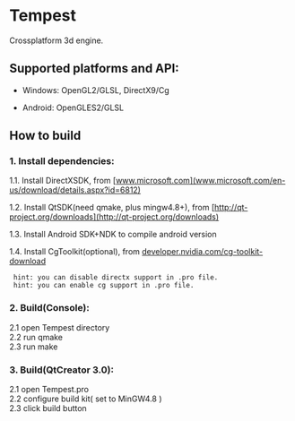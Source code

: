 Tempest
=

Crossplatform 3d engine.

## Supported platforms and API:

* Windows: OpenGL2/GLSL, DirectX9/Cg

* Android: OpenGLES2/GLSL

## How to build

### 1. Install dependencies:


 1.1. Install DirectXSDK,             from [www.microsoft.com](www.microsoft.com/en-us/download/details.aspx?id=6812)

 1.2. Install QtSDK(need qmake, plus mingw4.8+), from [http://qt-project.org/downloads](http://qt-project.org/downloads)

 1.3. Install Android SDK+NDK to compile android version

 1.4. Install CgToolkit(optional),              from [developer.nvidia.com/cg-toolkit-download](developer.nvidia.com/cg-toolkit-download)

     hint: you can disable directx support in .pro file.
     hint: you can enable cg support in .pro file.

### 2. Build(Console):
 2.1 open Tempest directory  
 2.2 run qmake  
 2.3 run make  

### 3. Build(QtCreator 3.0):
 2.1 open Tempest.pro  
 2.2 configure build kit( set to MinGW4.8 )  
 2.3 click build button  



